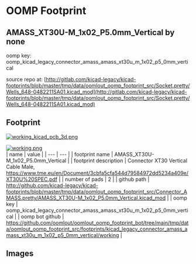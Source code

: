 # OOMP Footprint  
## AMASS_XT30U-M_1x02_P5.0mm_Vertical  by none  
  
oomp key: oomp_kicad_legacy_connector_amass_amass_xt30u_m_1x02_p5_0mm_vertical  
  
source repo at: [http://gitlab.com/kicad-legacy/kicad-footprints/blob/master/tmp/data/oomlout_oomp_footprint_src/Socket.pretty/Wells_648-0482211SA01.kicad_mod](http://gitlab.com/kicad-legacy/kicad-footprints/blob/master/tmp/data/oomlout_oomp_footprint_src/Socket.pretty/Wells_648-0482211SA01.kicad_mod)  
## Footprint  
  
[![working_kicad_pcb_3d.png](working_kicad_pcb_3d_600.png)](working_kicad_pcb_3d.png)  
  
[![working.png](working_600.png)](working.png)  
| name | value | 
| --- | --- | 
| footprint name | AMASS_XT30U-M_1x02_P5.0mm_Vertical | 
| footprint description | Connector XT30 Vertical Cable Male, https://www.tme.eu/en/Document/3cbfa5cfa544d79584972dd5234a409e/XT30U%20SPEC.pdf | 
| number of pads | 2 | 
| github path | http://github.com/kicad-legacy/kicad-footprints/blob/master/tmp/data/oomlout_oomp_footprint_src/Connector_AMASS.pretty/AMASS_XT30U-M_1x02_P5.0mm_Vertical.kicad_mod | 
| oomp key | oomp_kicad_legacy_connector_amass_amass_xt30u_m_1x02_p5_0mm_vertical | 
| oomp bot github | https://github.com/oomlout/oomlout_oomp_footprint_bot/tree/main/tmp/data/oomlout_oomp_footprint_src/footprints/kicad_legacy_connector_amass_amass_xt30u_m_1x02_p5_0mm_vertical/working | 
## Images  
